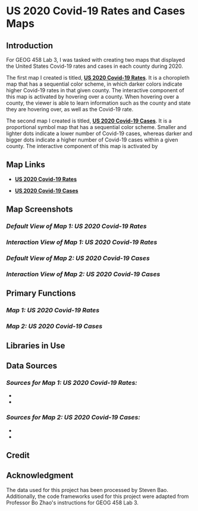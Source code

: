 # **US 2020 Covid-19 Rates and Cases Maps**

## Introduction
For GEOG 458 Lab 3, I was tasked with creating two maps that displayed the United States Covid-19 rates and cases in each county during 2020. 

The first map I created is titled, **[US 2020 Covid-19 Rates](https://katelynsaechao.github.io/US-2020-Covid-19-Rates-and-Cases-Maps/map1.html)**. It is a choropleth map that has a sequential color scheme, in which darker colors indicate higher Covid-19 rates in that given county. The interactive component of this map is activated by hovering over a county. When hovering over a county, the viewer is able to learn information such as the county and state they are hovering over, as well as the Covid-19 rate.

The second map I created is titled, **[US 2020 Covid-19 Cases](https://katelynsaechao.github.io/US-2020-Covid-19-Rates-and-Cases-Maps/map2.html)**. It is a proportional symbol map that has a sequential color scheme. Smaller and lighter dots indicate a lower number of Covid-19 cases, whereas darker and bigger dots indicate a higher number of Covid-19 cases within a given county. The interactive component of this map is activated by 

## Map Links

- **[US 2020 Covid-19 Rates](https://katelynsaechao.github.io/US-2020-Covid-19-Rates-and-Cases-Maps/map1.html)**

- **[US 2020 Covid-19 Cases](https://katelynsaechao.github.io/US-2020-Covid-19-Rates-and-Cases-Maps/map2.html)**

## Map Screenshots

### *Default View of Map 1: US 2020 Covid-19 Rates*

### *Interaction View of Map 1: US 2020 Covid-19 Rates*


### *Default View of Map 2: US 2020 Covid-19 Cases*

### *Interaction View of Map 2: US 2020 Covid-19 Cases*

## Primary Functions

### *Map 1: US 2020 Covid-19 Rates*


### *Map 2: US 2020 Covid-19 Cases*


## Libraries in Use



## Data Sources

### *Sources for Map 1: US 2020 Covid-19 Rates:*

-
-


### *Sources for Map 2: US 2020 Covid-19 Cases:*

-
-


## Credit


## Acknowledgment
The data used for this project has been processed by Steven Bao. Additionally, the code frameworks used for this project were adapted from Professor Bo Zhao's instructions for GEOG 458 Lab 3. 